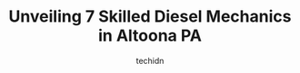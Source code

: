 ---
layout: ampstory
image: https://images.unsplash.com/photo-1617814065893-00757125efab?ixlib=rb-4.0.3&ixid=MnwxMjA3fDB8MHxwaG90by1wYWdlfHx8fGVufDB8fHx8&auto=format&fit=crop&w=640&h=853&q=80
author: techidn
featured: false
description: Trust your vehicles maintenance and repairs to the 7 best Diesel Mechanic in Altoona PA, USA. With their extensive experience, cutting-edge technology, and commitment to customer satisfacti
title: Unveiling 7 Skilled Diesel Mechanics in Altoona PA
cover:
   title: Unveiling 7 Skilled Diesel Mechanics in Altoona PA
   subtitle: Rickpate
   background: https://images.unsplash.com/photo-1617814065893-00757125efab?ixlib=rb-4.0.3&ixid=MnwxMjA3fDB8MHxwaG90by1wYWdlfHx8fGVufDB8fHx8&auto=format&fit=crop&w=640&h=853&q=80

pages: 
 - layout: thirds
   top: <h1>#1 Anytime Truck & Tire Service</h1>
   bottom: "<p>Randomly found them looking for a garage to repair my rv... Ive been there many times since finding them and theyve always been professional,knowledgable and affordable f</p>"
   background: https://www.knot35.com/toplist/wp-content/uploads/2023/06/best-diesel-mechanic-1-in-altoona-pa-1685840172.jpeg
   backgroundblur: true
 - layout: thirds
   top: <h1>#2 ATS Pro Diesel Inc.</h1>
   bottom: "<p>610 Kettle St, Altoona, PA 16602, United States</p>"
   background: https://www.knot35.com/toplist/wp-content/uploads/2023/06/best-diesel-mechanic-2-in-altoona-pa-1685840172.jpeg
   cta:
      link: https://www.knot35.com/toplist/unveiling-7-skilled-diesel-mechanics-in-altoona-pa/
      text: Unveiling 7 Skilled Diesel Mechanics in Altoona PA
 - layout: thirds
   top: <h1>#3 Forrs Service</h1>
   bottom: "<p>1111 18th St, Altoona, PA 16601, United States</p>"
   background: https://www.knot35.com/toplist/wp-content/uploads/2023/06/best-diesel-mechanic-3-in-altoona-pa-1685840173.jpeg
   cta:
      link: https://www.knot35.com/toplist/unveiling-7-skilled-diesel-mechanics-in-altoona-pa/
      text: Unveiling 7 Skilled Diesel Mechanics in Altoona PA
 - layout: thirds
   top: <h1>#4 Anderson Auto Service, LLC</h1>
   bottom: "<p>301 E Walnut Ave, Altoona, PA 16601, United States</p>"
   background: https://images.unsplash.com/photo-1618556658017-fd9c732d1360?ixlib=rb-4.0.3&ixid=MnwxMjA3fDB8MHxwaG90by1wYWdlfHx8fGVufDB8fHx8&auto=format&fit=crop&w=640&h=853&q=80
   cta:
      link: https://www.knot35.com/toplist/unveiling-7-skilled-diesel-mechanics-in-altoona-pa/
      text: Unveiling 7 Skilled Diesel Mechanics in Altoona PA
 - layout: thirds
   top: <h1>#5 D Peterman Auto Repair & Towing</h1>
   bottom: "<p>1408 N 4th Ave #14, Altoona, PA 16601, United States</p>"
   background: https://images.unsplash.com/photo-1531169509526-f8f1fdaa4a67?ixlib=rb-4.0.3&ixid=MnwxMjA3fDB8MHxwaG90by1wYWdlfHx8fGVufDB8fHx8&auto=format&fit=crop&w=640&h=853&q=80
   cta:
      link: https://www.knot35.com/toplist/unveiling-7-skilled-diesel-mechanics-in-altoona-pa/
      text: Unveiling 7 Skilled Diesel Mechanics in Altoona PA
 - layout: thirds
   top: <h1>#6 Kreuz Auto Repair</h1>
   bottom: "<p>1830 N 4th Ave, Altoona, PA 16601, United States</p>"
   background: https://images.unsplash.com/photo-1541356665065-22676f35dd40?ixlib=rb-4.0.3&ixid=MnwxMjA3fDB8MHxwaG90by1wYWdlfHx8fGVufDB8fHx8&auto=format&fit=crop&w=640&h=853&q=80
   cta:
      link: https://www.knot35.com/toplist/unveiling-7-skilled-diesel-mechanics-in-altoona-pa/
      text: Unveiling 7 Skilled Diesel Mechanics in Altoona PA
 - layout: thirds
   top: <h1>#7 Hines Auto Care & Repair</h1>
   bottom: "<p>501 4th Ave, Altoona, PA 16602, United States</p>"
   background: https://images.unsplash.com/photo-1552083974-186346191183?ixlib=rb-4.0.3&ixid=MnwxMjA3fDB8MHxwaG90by1wYWdlfHx8fGVufDB8fHx8&auto=format&fit=crop&w=640&h=853&q=80
   cta:
      link: https://www.knot35.com/toplist/unveiling-7-skilled-diesel-mechanics-in-altoona-pa/
      text: Unveiling 7 Skilled Diesel Mechanics in Altoona PA
 - layout: thirds
   middle: Continue reading...
   background: https://images.unsplash.com/photo-1533998839656-76f5e4b2bccb?ixlib=rb-4.0.3&ixid=MnwxMjA3fDB8MHxwaG90by1wYWdlfHx8fGVufDB8fHx8&auto=format&fit=crop&w=640&h=853&q=80
   cta:
      link: https://www.knot35.com/toplist/unveiling-7-skilled-diesel-mechanics-in-altoona-pa/
      text: Unveiling 7 Skilled Diesel Mechanics in Altoona PA
      
---